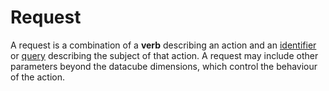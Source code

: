 # Request

A request is a combination of a **verb** describing an action and an [identifier](identifier.md) or [query](query.md) describing the subject of that action. A request may include other parameters beyond the datacube dimensions, which control the behaviour of the action.

